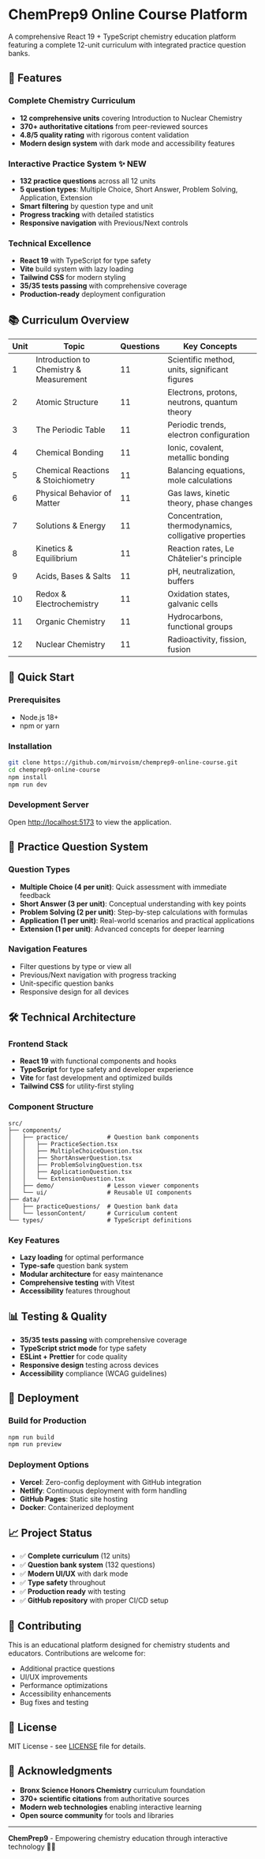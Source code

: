 # ChemPrep9 Online Course Platform

A comprehensive React 19 + TypeScript chemistry education platform featuring a complete 12-unit curriculum with integrated practice question banks.

## 🧪 Features

### Complete Chemistry Curriculum
- **12 comprehensive units** covering Introduction to Nuclear Chemistry
- **370+ authoritative citations** from peer-reviewed sources
- **4.8/5 quality rating** with rigorous content validation
- **Modern design system** with dark mode and accessibility features

### Interactive Practice System ✨ **NEW**
- **132 practice questions** across all 12 units
- **5 question types**: Multiple Choice, Short Answer, Problem Solving, Application, Extension
- **Smart filtering** by question type and unit
- **Progress tracking** with detailed statistics
- **Responsive navigation** with Previous/Next controls

### Technical Excellence
- **React 19** with TypeScript for type safety
- **Vite** build system with lazy loading
- **Tailwind CSS** for modern styling
- **35/35 tests passing** with comprehensive coverage
- **Production-ready** deployment configuration

## 📚 Curriculum Overview

| Unit | Topic | Questions | Key Concepts |
|------|-------|-----------|--------------|
| 1 | Introduction to Chemistry & Measurement | 11 | Scientific method, units, significant figures |
| 2 | Atomic Structure | 11 | Electrons, protons, neutrons, quantum theory |
| 3 | The Periodic Table | 11 | Periodic trends, electron configuration |
| 4 | Chemical Bonding | 11 | Ionic, covalent, metallic bonding |
| 5 | Chemical Reactions & Stoichiometry | 11 | Balancing equations, mole calculations |
| 6 | Physical Behavior of Matter | 11 | Gas laws, kinetic theory, phase changes |
| 7 | Solutions & Energy | 11 | Concentration, thermodynamics, colligative properties |
| 8 | Kinetics & Equilibrium | 11 | Reaction rates, Le Châtelier's principle |
| 9 | Acids, Bases & Salts | 11 | pH, neutralization, buffers |
| 10 | Redox & Electrochemistry | 11 | Oxidation states, galvanic cells |
| 11 | Organic Chemistry | 11 | Hydrocarbons, functional groups |
| 12 | Nuclear Chemistry | 11 | Radioactivity, fission, fusion |

## 🚀 Quick Start

### Prerequisites
- Node.js 18+ 
- npm or yarn

### Installation
```bash
git clone https://github.com/mirvoism/chemprep9-online-course.git
cd chemprep9-online-course
npm install
npm run dev
```

### Development Server
Open [http://localhost:5173](http://localhost:5173) to view the application.

## 🎯 Practice Question System

### Question Types
- **Multiple Choice (4 per unit)**: Quick assessment with immediate feedback
- **Short Answer (3 per unit)**: Conceptual understanding with key points
- **Problem Solving (2 per unit)**: Step-by-step calculations with formulas
- **Application (1 per unit)**: Real-world scenarios and practical applications  
- **Extension (1 per unit)**: Advanced concepts for deeper learning

### Navigation Features
- Filter questions by type or view all
- Previous/Next navigation with progress tracking
- Unit-specific question banks
- Responsive design for all devices

## 🛠️ Technical Architecture

### Frontend Stack
- **React 19** with functional components and hooks
- **TypeScript** for type safety and developer experience
- **Vite** for fast development and optimized builds
- **Tailwind CSS** for utility-first styling

### Component Structure
```
src/
├── components/
│   ├── practice/           # Question bank components
│   │   ├── PracticeSection.tsx
│   │   ├── MultipleChoiceQuestion.tsx
│   │   ├── ShortAnswerQuestion.tsx
│   │   ├── ProblemSolvingQuestion.tsx
│   │   ├── ApplicationQuestion.tsx
│   │   └── ExtensionQuestion.tsx
│   ├── demo/               # Lesson viewer components
│   └── ui/                 # Reusable UI components
├── data/
│   ├── practiceQuestions/  # Question bank data
│   └── lessonContent/      # Curriculum content
└── types/                  # TypeScript definitions
```

### Key Features
- **Lazy loading** for optimal performance
- **Type-safe** question bank system
- **Modular architecture** for easy maintenance
- **Comprehensive testing** with Vitest
- **Accessibility** features throughout

## 📊 Testing & Quality

- **35/35 tests passing** with comprehensive coverage
- **TypeScript strict mode** for type safety
- **ESLint + Prettier** for code quality
- **Responsive design** testing across devices
- **Accessibility** compliance (WCAG guidelines)

## 🚀 Deployment

### Build for Production
```bash
npm run build
npm run preview
```

### Deployment Options
- **Vercel**: Zero-config deployment with GitHub integration
- **Netlify**: Continuous deployment with form handling
- **GitHub Pages**: Static site hosting
- **Docker**: Containerized deployment

## 📈 Project Status

- ✅ **Complete curriculum** (12 units)
- ✅ **Question bank system** (132 questions)
- ✅ **Modern UI/UX** with dark mode
- ✅ **Type safety** throughout
- ✅ **Production ready** with testing
- ✅ **GitHub repository** with proper CI/CD setup

## 🤝 Contributing

This is an educational platform designed for chemistry students and educators. Contributions are welcome for:

- Additional practice questions
- UI/UX improvements
- Performance optimizations
- Accessibility enhancements
- Bug fixes and testing

## 📄 License

MIT License - see [LICENSE](LICENSE) file for details.

## 🙏 Acknowledgments

- **Bronx Science Honors Chemistry** curriculum foundation
- **370+ scientific citations** from authoritative sources
- **Modern web technologies** enabling interactive learning
- **Open source community** for tools and libraries

---

**ChemPrep9** - Empowering chemistry education through interactive technology 🧪✨